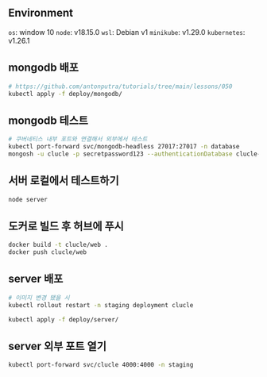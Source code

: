 ## Environment
`os`: window 10
`node`: v18.15.0
`wsl`: Debian v1
`minikube`: v1.29.0
`kubernetes`: v1.26.1

## mongodb 배포
```bash
# https://github.com/antonputra/tutorials/tree/main/lessons/050
kubectl apply -f deploy/mongodb/
```

## mongodb 테스트
```bash
# 쿠버네티스 내부 포트와 연결해서 외부에서 테스트
kubectl port-forward svc/mongodb-headless 27017:27017 -n database
mongosh -u clucle -p secretpassword123 --authenticationDatabase clucle-web
```

## 서버 로컬에서 테스트하기
```bash
node server
```

## 도커로 빌드 후 허브에 푸시
```bash
docker build -t clucle/web .
docker push clucle/web
```

## server 배포
```bash
# 이미지 변경 됐을 시
kubectl rollout restart -n staging deployment clucle

kubectl apply -f deploy/server/
```

## server 외부 포트 열기
```bash
kubectl port-forward svc/clucle 4000:4000 -n staging
```
